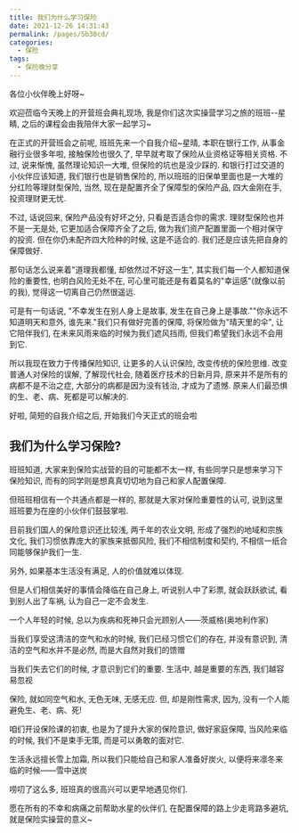 ```yaml
---
title: 我们为什么学习保险
date: 2021-12-26 14:31:43
permalink: /pages/5b30cd/
categories:
  - 保险
tags:
  - 保险晚分享
---
```


各位小伙伴晚上好呀~

欢迎莅临今天晚上的开营班会典礼现场, 我是你们这次实操营学习之旅的班班--星睛, 之后的课程会由我陪伴大家一起学习~

在正式的开营班会之前呢, 班班先来一个自我介绍~星晴, 本职在银行工作, 从事金融行业很多年啦, 接触保险也很久了, 早早就考取了保险从业资格证等相关资格. 不过, 说来惭愧, 虽然理论知识一大堆, 但保险的坑也是没少踩的. 和银行打过交道的小伙伴应该知道, 我们银行也是销售保险的, 所以班班的旧保单里面也是一大堆的分红险等理财型保险, 当然, 现在是配置齐全了保障型的保险产品, 四大金刚在手, 投资理财更无忧.

不过, 话说回来, 保险产品没有好坏之分, 只看是否适合你的需求. 理财型保险也并不是一无是处, 它更加适合保障齐全了之后, 做为我们资产配置里面一个相对保守的投资. 但在你仍未配齐四大险种的时候, 这是不适合的. 我们还是应该先把自身的保障做好.

那句话怎么说来着"道理我都懂, 却依然过不好这一生", 其实我们每一个人都知道保险的重要性, 也明白风险无处不在, 可心里可能还是有着莫名的"幸运感"(就像以前的我), 觉得这一切离自己仍然很遥远.

可是有一句话说, "不幸发生在别人身上是故事, 发生在自己身上是事故.""你永远不知道明天和意外, 谁先来."我们只有做好完善的保障, 将保险做为"晴天里的伞", 让它陪伴我们, 在未来风雨来临的时候为我们遮风挡雨, 但我们希望我们永远不会用到它.

所以我现在致力于传播保险知识, 让更多的人认识保险, 改变传统的保险思维. 改变普通人对保险的误解, 了解现代社会, 随着医疗技术的日新月异, 原来并不是所有的病都不是不治之症, 大部分的病都是因为没有钱治, 才成为了遗憾. 原来人们最恐惧的生、老、病、死都是可以解决的.

好啦, 简短的自我介绍之后, 开始我们今天正式的班会啦

## 我们为什么学习保险?

班班知道, 大家来到保险实战营的目的可能都不太一样, 有些同学只是想来学习下保险知识, 而有的同学则是想真真切切地为自己和家人配置保障.

但班班相信有一个共通点都是一样的, 那就是大家对保险重要性的认可, 说到这里班班要为在座的小伙伴们鼓鼓掌啦.

目前我们国人的保险意识还比较浅, 两千年的农业文明, 形成了强烈的地域和宗族文化, 我们习惯依靠庞大的家族来抵御风险, 我们不相信制度和契约, 不相信一纸合同能够保护我们一生.

另外, 如果基本生活没有满足, 人的价值就难以体现.

但是人们相信美好的事情会降临在自己身上, 听说别人中了彩票, 就会跃跃欲试, 看到别人出了车祸, 认为自己一定不会发生.

一个人年轻的时候, 总以为疾病和死神只会光顾别人——茨威格(奥地利作家)

当我们享受这清洁的空气和水的时候, 我们已经习惯它们的存在, 并没有意识到, 清洁的空气和水并不是必然, 而是大自然对我们的馈赠

当我们失去它们的时候, 才意识到它们的重要. 生活中, 越是重要的东西, 我们越容易忽视

保险, 就如同空气和水, 无色无味, 无感无应. 但, 却是刚性需求, 因为, 没有一个人能避免生、老、病、死!

咱们开设保险课的初衷, 也是为了提升大家的保险意识, 做好家庭保障, 当风险来临的时候, 我们不是束手无策, 而是可以勇敢的面对它.

生活永远擅长雪上加霜, 所以我们只能给自己和家人准备好炭火, 以便将来凛冬来临的时候——雪中送炭

唠叨了这么多, 班班真的很高兴可以更早地遇见你们.

愿在所有的不幸和病痛之前帮助水星的伙伴们, 在配置保障的路上少走弯路多避坑, 就是保险实操营的意义~
